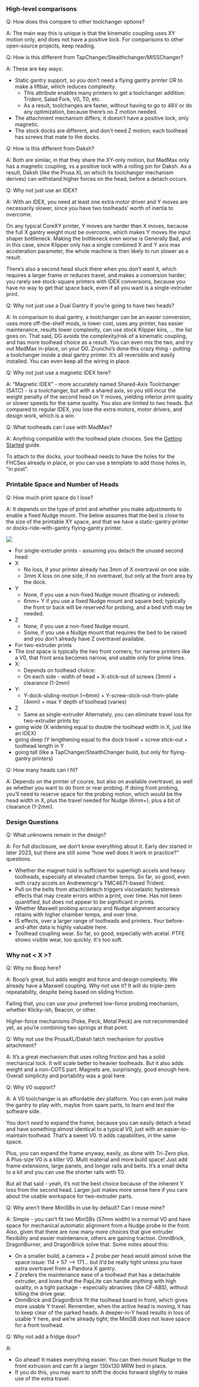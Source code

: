 ### High-level comparisons

Q: How does this compare to other toolchanger options?

A: The main way this is unique is that the kinematic coupling uses XY motion only, and does not have a positive lock.  For comparisons to other open-source projects, keep reading.

Q: How is this different from TapChanger/Stealthchanger/MISSChanger?

A: These are key ways:
* Static gantry support, so you don’t need a flying gantry printer OR to make a liftbar, which reduces complexity.
  *	This attribute enables many printers to get a toolchanger addition: Trident, Salad Fork, V0, T0, etc.
  * As a result, toolchanges are faster, without having to go to 48V or do any optimization, because there’s no Z motion needed.
* The attachment mechanism differs; it doesn’t have a positive lock, only magnetic.
* The stock docks are different, and don't need Z motion; each toolhead has screws that mate to the docks.

Q: How is this different from Daksh?

A: Both are similar, in that they share the XY-only motion, but MadMax only has a magnetic coupling, vs a positive lock with a rolling pin for Daksh.  As a result, Daksh (like the Prusa XL on which its toolchanger mechanism derives) can withstand higher forces on the head, before a detach occurs.

Q: Why not just use an IDEX?

A: With an IDEX, you need at least one extra motor driver and Y moves are necessarily slower, since you have two toolheads’ worth of inertia to overcome.  

On any typical CoreXY printer, Y moves are harder than X moves, because the full X gantry weight must be overcome, which makes Y moves the input shaper bottleneck.  Making the bottleneck even worse is Generally Bad, and in this case, since Klipper only has a single combined X and Y axis max acceleration parameter, the whole machine is then likely to run slower as a result.

There’s also a second head stuck there when you don’t want it, which requires a larger frame or reduces travel, and makes a conversion harder; you rarely see stock-square printers with IDEX conversions, because you have no way to get that space back, even if all you want is a single-extruder print.

Q: Why not just use a Dual Gantry if you’re going to have two heads?

A: In comparison to dual gantry, a toolchanger can be an easier conversion, uses more off-the-shelf mods, is lower cost, uses any printer, has easier maintenance, results lower complexity, can use stock Klipper kins, … the list goes on.  That said, DG avoids the complexity/risk of a kinematic coupling, and has more toolhead choice as a result.
You can even mix the two, and try out MadMax in-place, on your D0.  Zruncho’s done this crazy thing - putting a toolchanger inside a deal gantry printer.  It’s all reversible and easily installed.  You can even keep all the wiring in place.

Q: Why not just use a magnetic IDEX here?

A: “Magnetic IDEX” - more accurately named Shared-Axis Toolchanger (SATC) - is a toolchanger, but with a shared axis, so you still incur the weight penalty of the second head on Y moves, yielding inferior print quality or slower speeds for the same quality. You also are limited to two heads.  But compared to regular IDEX, you lose the extra motors, motor drivers, and design work, which is a win.

Q: What toolheads can I use with MadMax?

A: Anything compatible with the toolhead plate choices. See the [Getting Started](GETTING_STARTED.md) guide.

To attach to the docks, your toolhead needs to have the holes for the FHCSes already in place, or you can use a template to add those holes in, “in post”.

### Printable Space and Number of Heads
Q: How much print space do I lose?

A: It depends on the type of print and whether you make adjustments to enable a fixed Nudge mount.
The below assumes that the bed is close to the size of the printable XY space, and that we have a static-gantry printer or docks-ride-with-gantry flying-gantry printer.

![](Renders/Printable_Space.png)

* For single-extruder prints - assuming you detach the unused second head:
 * X
   * No loss, if your printer already has 3mm of X overtravel on one side.
   * 3mm X loss on one side, if no overtravel, but only at the front area by the dock.
 * Y
   * None, if you use a non-fixed Nudge mount (floating or indexed).
   * 6mm+ Y if you use a fixed Nudge mount and square bed; typically the front or back will be reserved for probing, and a bed shift may be needed.
 * Z
   * None, if you use a non-fixed Nudge mount.
   * Some, if you use a Nudge mount that requires the bed to be raised and you don’t already have Z overtravel available.
* For two-extruder prints
 * The lost space is typically the two front corners; for narrow printers like a V0, that front area becomes narrow, and usable only for prime lines.
 * X:
   * Depends on toolhead choice:
   * On each side - width of head + X-stick-out of screws (3mm) + clearance (1-2mm)
 * Y:
   * Y-dock-sliding-motion (~6mm) + Y-screw-stick-out-from-plate (4mm) + max Y depth of toolhead (varies)
 * Z
   * Same as single-extruder
Alternately, you can eliminate travel loss for two-extruder prints by:
* going wide (X widening equal to double the toolhead width in X, just like an IDEX)
* going deep (Y lengthening equal to the dock travel + screw stick-out + toolhead length in Y
* going tall (like a TapChanger/StealthChanger build, but only for flying-gantry printers)

Q: How many heads can I fit?

A: Depends on the printer of course, but also on available overtravel, as well as whether you want to do front or rear probing.  If doing front probing, you’ll need to reserve space for the probing motion, which would be the head width in X, plus the travel needed for Nudge (6mm+), plus a bit of clearance (1-2mm).

### Design Questions

Q: What unknowns remain in the design?

A: For full disclosure, we don’t know everything about it.  Early dev started in later 2023, but there are still some “how well does it work in practice?” questions.
* Whether the magnet hold is sufficient for superhigh accels and heavy toolheads, especially at elevated chamber temps.  So far, so good, even with crazy accels on Andrewmcgr's TMC4671-based Trident.
* Pull on the belts from attach/detach triggers viscoelastic hysteresis effects that may create errors within a print, over time.  Has not been quantified, but does not appear to be significant in prints.
* Whether Maxwell probing accuracy and Nudge alignment accuracy retains with higher chamber temps, and over time.
* IS effects, over a larger range of toolheads and printers.  Your before-and-after data is highly valuable here.
* Toolhead coupling wear.  So far, so good, especially with acetal.  PTFE shows visible wear, too quickly.  It's too soft.

### Why not < X >?

Q: Why no Boop here?

A: Boop’s great, but adds weight and force and design complexity.  We already have a Maxwell coupling.  Why not use it?  It will do triple-zero repeatability, despite being based on sliding friction.

Failing that, you can use your preferred low-force probing mechanism, whether Klicky-ish, Beacon, or other.

Higher-force mechanisms (Poke, Peck, Metal Peck) are not recommended yet, as you’re combining two springs at that point.

Q: Why not use the PrusaXL/Daksh latch mechanism for positive attachment?

A: It’s a great mechanism that uses rolling friction and has a solid mechanical lock.   It will scale better to heavier toolheads. But it also adds weight and a non-COTS part.
Magnets are, surprisingly, good enough here.  Overall simplicity and portability was a goal here.

Q: Why V0 support?

A: A V0 toolchanger is an affordable dev platform.  You can even just make the gantry to play with, maybe from spare parts, to learn and test the software side.

You don’t *need* to expand the frame, because you can easily detach a head and have something almost identical to a typical V0, just with an easier-to-maintain toolhead.  That’s a sweet V0.  It adds capabilities, in the same space.

Plus, you can expand the frame anyway, easily, as done with Tri-Zero plus.  A Plus-size V0 is a killer V0.  Multi material and more build space!  Just add frame extensions, large panels, and longer rails and belts.  It’s a small delta to a kit and you can use the shorter rails with T0.

But all that said - yeah, it’s not the best choice because of the inherent Y loss from the second head.  Larger just makes more sense here if you care about the usable workspace for two-extruder parts.

Q: Why aren’t there MiniSBs in use by default?  Can I reuse mine?

A: Simple - you can’t fit two MiniSBs (57mm width) in a normal V0 and have space for mechanical automatic alignment from a Nudge probe in the front.  Also, given that there are now many more choices that give extruder flexibility and easier maintenance, others are gaining traction.  OmniBrick, DragonBurner, and DragonBrick solve that.
Some notes about this:
* On a smaller build, a camera + Z probe per head would almost solve the space issue: 114 + 57 —> 171... but it’d be really tight unless you have extra overtravel from a Pandora X gantry.
* Z prefers the maintenance ease of a toolhead that has a detachable extruder, and loves that the PapLite can handle anything with high quality, in a tight package - especially abrasives (like CF-ABS), without killing the drive gear.
* OmniBrick and DragonBrick fit the toolhead board in front, which gives more usable Y travel.  Remember, when the active head is moving, it has to keep clear of the parked heads.  A deeper-in-Y head results in loss of usable Y here, and we’re already tight; the MiniSB does not leave space for a front toolhead.

Q: Why not add a fridge door?

A:
* Go ahead!  It makes everything easier.  You can then mount Nudge to the front extrusion and can fit a larger 130x130 MRW bed in place.
* If you do this, you may want to shift the docks forward slightly to make use of the extra travel.